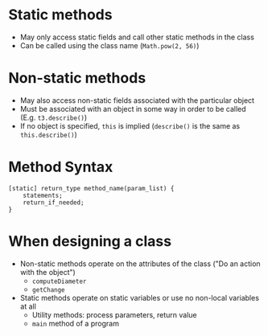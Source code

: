 # Static methods

-   May only access static fields and call other static methods in the class
-   Can be called using the class name (`Math.pow(2, 56)`)

# Non-static methods

-   May also access non-static fields associated with the particular object
-   Must be associated with an object in some way in order to be called (E.g. `t3.describe()`)
-   If no object is specified, `this` is implied (`describe()` is the same as `this.describe()`)

# Method Syntax

```
[static] return_type method_name(param_list) {
    statements;
    return_if_needed;
}
```

# When designing a class

-   Non-static methods operate on the attributes of the class ("Do an action with the object")
    -   `computeDiameter`
    -   `getChange`
-   Static methods operate on static variables or use no non-local variables at all
    -   Utility methods: process parameters, return value
    -   `main` method of a program

